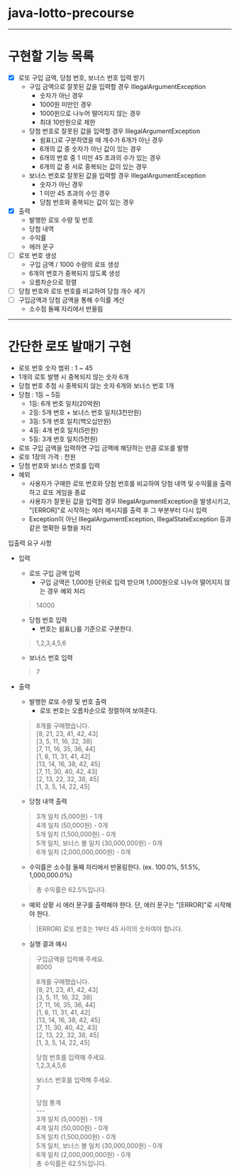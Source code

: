 # java-lotto-precourse
- - - 
# 구현할 기능 목록
- [x] 로또 구입 금액, 당첨 번호, 보너스 번호 입력 받기
  - 구입 금액으로 잘못된 값을 입력할 경우 IllegalArgumentException
    - 숫자가 아닌 경우
    - 1000원 미만인 경우
    - 1000원으로 나누어 떨어지지 않는 경우
    - 최대 10만원으로 제한
  - 당첨 번호로 잘못된 값을 입력할 경우 IllegalArgumentException
    - 쉼표(,)로 구분하였을 때 개수가 6개가 아닌 경우
    - 6개의 값 중 숫자가 아닌 값이 있는 경우
    - 6개의 번호 중 1 미만 45 초과의 수가 있는 경우
    - 6개의 값 중 서로 중복되는 값이 있는 경우
  - 보너스 번호로 잘못된 값을 입력할 경우 IllegalArgumentException
    - 숫자가 아닌 경우
    - 1 미만 45 초과의 수인 경우
    - 당첨 번호와 중복되는 값이 있는 경우
- [x] 출력
  - 발행한 로또 수량 및 번호
  - 당첨 내역
  - 수익률
  - 에러 문구
- [ ] 로또 번호 생성
  - 구입 금액 / 1000 수량의 로또 생성
  - 6개의 번호가 중복되지 않도록 생성
  - 오름차순으로 정렬
- [ ] 당첨 번호와 로또 번호를 비교하여 당첨 개수 세기
- [ ] 구입금액과 당첨 금액을 통해 수익률 계산
  - 소수점 둘째 자리에서 반올림
- - -
# 간단한 로또 발매기 구현
  * 로또 번호 숫자 범위 : 1 ~ 45   
  * 1개의 로토 발행 시 중복되지 않는 숫자 6개
  * 당첨 번호 추첨 시 중복되지 않는 숫자 6개와 보너스 번호 1개
  * 당첨 : 1등 ~ 5등
    * 1등: 6개 번호 일치(20억원)
    * 2등: 5개 번호 + 보너스 번호 일치(3천만원)
    * 3등: 5개 번호 일치(백오십만원)
    * 4등: 4개 번호 일치(5만원) 
    * 5등: 3개 번호 일치(5천원)
  * 로또 구입 금액을 입력하면 구입 금액에 해당하는 만큼 로또를 발행
  * 로또 1장의 가격 : 천원
  * 당첨 번호와 보너스 번호를 입력
  * 예외
    * 사용자가 구매한 로또 번호와 당첨 번호를 비교하여 당첨 내역 및 수익률을 출력하고 로또 게임을 종료
    * 사용자가 잘못된 값을 입력할 경우 IllegalArgumentException을 발생시키고, "[ERROR]"로 시작하는 에러 메시지를 출력 후 그 부분부터 다시 입력
    * Exception이 아닌 IllegalArgumentException, IllegalStateException 등과 같은 명확한 유형을 처리

입출력 요구 사항
* 입력
  * 로또 구입 금액 입력
    * 구입 금액은 1,000원 단위로 입력 받으며 1,000원으로 나누어 떨어지지 않는 경우 예외 처리
  > 14000
  * 당첨 번호 입력
    * 번호는 쉼표(,)를 기준으로 구분한다.
  > 1,2,3,4,5,6
  * 보너스 번호 입력
  > 7

* 출력
  * 발행한 로또 수량 및 번호 출력
    * 로또 번호는 오름차순으로 정렬하여 보여준다.
  > 8개를 구매했습니다.  
  > [8, 21, 23, 41, 42, 43]  
  > [3, 5, 11, 16, 32, 38]  
  > [7, 11, 16, 35, 36, 44]  
  > [1, 8, 11, 31, 41, 42]  
  > [13, 14, 16, 38, 42, 45]  
  > [7, 11, 30, 40, 42, 43]  
  > [2, 13, 22, 32, 38, 45]  
  > [1, 3, 5, 14, 22, 45]
  * 당첨 내역 출력
  > 3개 일치 (5,000원) - 1개  
  > 4개 일치 (50,000원) - 0개  
  > 5개 일치 (1,500,000원) - 0개  
  > 5개 일치, 보너스 볼 일치 (30,000,000원) - 0개  
  > 6개 일치 (2,000,000,000원) - 0개
  * 수익률은 소수점 둘째 자리에서 반올림한다. (ex. 100.0%, 51.5%, 1,000,000.0%)
  > 총 수익률은 62.5%입니다.
  * 예외 상황 시 에러 문구를 출력해야 한다. 단, 에러 문구는 "[ERROR]"로 시작해야 한다.
  > [ERROR] 로또 번호는 1부터 45 사이의 숫자여야 합니다.
  * 실행 결과 예시
  > 구입금액을 입력해 주세요.  
  > 8000
  >
  > 8개를 구매했습니다.  
  > [8, 21, 23, 41, 42, 43]  
  > [3, 5, 11, 16, 32, 38]  
  > [7, 11, 16, 35, 36, 44]  
  > [1, 8, 11, 31, 41, 42]  
  > [13, 14, 16, 38, 42, 45]  
  > [7, 11, 30, 40, 42, 43]  
  > [2, 13, 22, 32, 38, 45]  
  > [1, 3, 5, 14, 22, 45]
  > 
  > 당첨 번호를 입력해 주세요.   
  > 1,2,3,4,5,6
  >
  > 보너스 번호를 입력해 주세요.   
  > 7  
  > 
  > 당첨 통계  
  > \---  
  > 3개 일치 (5,000원) - 1개  
  > 4개 일치 (50,000원) - 0개  
  > 5개 일치 (1,500,000원) - 0개  
  > 5개 일치, 보너스 볼 일치 (30,000,000원) - 0개  
  > 6개 일치 (2,000,000,000원) - 0개  
  > 총 수익률은 62.5%입니다.